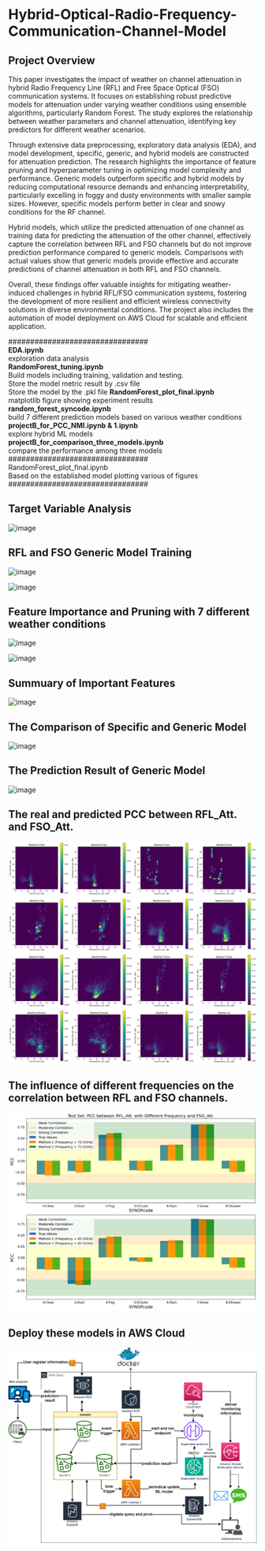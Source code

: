 # Hybrid-Optical-Radio-Frequency-Communication-Channel-Model

## Project Overview  
This paper investigates the impact of weather on channel attenuation in hybrid Radio Frequency Line (RFL) and Free Space Optical (FSO) communication systems. It focuses on establishing robust predictive models for attenuation under varying weather conditions using ensemble algorithms, particularly Random Forest. The study explores the relationship between weather parameters and channel attenuation, identifying key predictors for different weather scenarios.

Through extensive data preprocessing, exploratory data analysis (EDA), and model development, specific, generic, and hybrid models are constructed for attenuation prediction. The research highlights the importance of feature pruning and hyperparameter tuning in optimizing model complexity and performance. Generic models outperform specific and hybrid models by reducing computational resource demands and enhancing interpretability, particularly excelling in foggy and dusty environments with smaller sample sizes. However, specific models perform better in clear and snowy conditions for the RF channel.

Hybrid models, which utilize the predicted attenuation of one channel as training data for predicting the attenuation of the other channel, effectively capture the correlation between RFL and FSO channels but do not improve prediction performance compared to generic models. Comparisons with actual values show that generic models provide effective and accurate predictions of channel attenuation in both RFL and FSO channels.

Overall, these findings offer valuable insights for mitigating weather-induced challenges in hybrid RFL/FSO communication systems, fostering the development of more resilient and efficient wireless connectivity solutions in diverse environmental conditions. The project also includes the automation of model deployment on AWS Cloud for scalable and efficient application.


################################  
**EDA.ipynb**  
exploration data analysis  
**RandomForest_tuning.ipynb**  
Build models including training, validation and testing.  
Store the model metric result by .csv file  
Store the model by the .pkl file 
**RandomForest_plot_final.ipynb**  
matplotlib figure showing experiment results
**random_forest_syncode.ipynb**  
build 7 different prediction models based on various weather conditions  
**projectB_for_PCC_NMI.ipynb & 1.ipynb**  
explore hybrid ML models  
**projectB_for_comparison_three_models.ipynb**  
compare the performance among three models  
################################  
RandomForest_plot_final.ipynb  
Based on the established model plotting various of figures  
################################  

## Target Variable Analysis  
![image](https://github.com/hahawang1986/Hybrid-Optical-Radio-Frequency-Communication-Channel-Model/assets/117698602/a25210f8-ae9e-490d-a9d9-cc173d22e253)

## RFL and FSO Generic Model Training  
![image](https://github.com/hahawang1986/Hybrid-Optical-Radio-Frequency-Communication-Channel-Model/assets/117698602/02e62411-2c0c-4f91-88d1-51360d09986b)

![image](https://github.com/hahawang1986/Hybrid-Optical-Radio-Frequency-Communication-Channel-Model/assets/117698602/fdf69ed0-5e96-4be4-9609-80451c5fa5c6)

## Feature Importance and Pruning with 7 different weather conditions  
![image](https://github.com/hahawang1986/Hybrid-Optical-Radio-Frequency-Communication-Channel-Model/assets/117698602/7b8f7a7c-56ef-4f86-9913-ce4b1aac8278)

![image](https://github.com/hahawang1986/Hybrid-Optical-Radio-Frequency-Communication-Channel-Model/assets/117698602/bbb5e529-3df6-478f-86ef-dcc00aec5047)

## Summuary of Important Features  
![image](https://github.com/hahawang1986/Hybrid-Optical-Radio-Frequency-Communication-Channel-Model/assets/117698602/ec4c2146-d123-4aba-b3b0-658bad9ec84c) 

## The Comparison of Specific and Generic Model  
![image](https://github.com/hahawang1986/Hybrid-Optical-Radio-Frequency-Communication-Channel-Model/assets/117698602/14dbb7f5-936c-4234-8598-786ecff77e0f)

## The Prediction Result of Generic Model
![image](https://github.com/hahawang1986/Hybrid-Optical-Radio-Frequency-Communication-Channel-Model/assets/117698602/9938ce0d-9170-458f-b99c-0d72424b5abc)

## The real and predicted PCC between RFL_Att. and FSO_Att.
![alt text](picture/MI_P.png)

## The influence of different frequencies on the correlation between RFL and FSO channels.
![alt text](picture/PCC_F.png)

## Deploy these models in AWS Cloud  
![alt text](presentation/lambda-s3-endpoint.drawio.png)